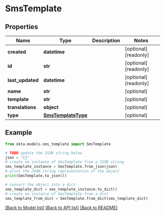 # SmsTemplate


## Properties

Name | Type | Description | Notes
------------ | ------------- | ------------- | -------------
**created** | **datetime** |  | [optional] [readonly] 
**id** | **str** |  | [optional] [readonly] 
**last_updated** | **datetime** |  | [optional] [readonly] 
**name** | **str** |  | [optional] 
**template** | **str** |  | [optional] 
**translations** | **object** |  | [optional] 
**type** | [**SmsTemplateType**](SmsTemplateType.md) |  | [optional] 

## Example

```python
from okta.models.sms_template import SmsTemplate

# TODO update the JSON string below
json = "{}"
# create an instance of SmsTemplate from a JSON string
sms_template_instance = SmsTemplate.from_json(json)
# print the JSON string representation of the object
print(SmsTemplate.to_json())

# convert the object into a dict
sms_template_dict = sms_template_instance.to_dict()
# create an instance of SmsTemplate from a dict
sms_template_from_dict = SmsTemplate.from_dict(sms_template_dict)
```
[[Back to Model list]](../README.md#documentation-for-models) [[Back to API list]](../README.md#documentation-for-api-endpoints) [[Back to README]](../README.md)


